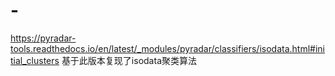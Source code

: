 # -
https://pyradar-tools.readthedocs.io/en/latest/_modules/pyradar/classifiers/isodata.html#initial_clusters
基于此版本复现了isodata聚类算法

